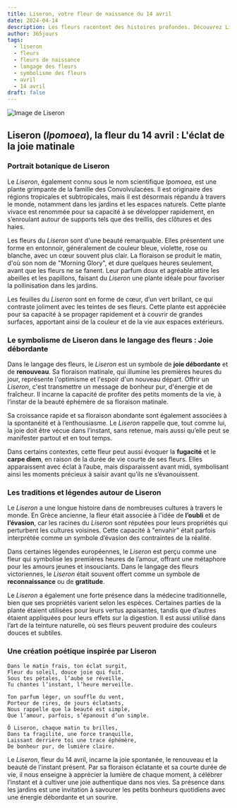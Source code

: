 ```yaml
---
title: Liseron, votre fleur de naissance du 14 avril
date: 2024-04-14
description: Les fleurs racontent des histoires profondes. Découvrez Liseron, votre fleur de naissance du 14 avril, ses symboles et récits fascinants. Plongez dans sa signification et son langage unique dans l'art floral.
author: 365jours
tags:
  - liseron
  - fleurs
  - fleurs de naissance
  - langage des fleurs
  - symbolisme des fleurs
  - avril
  - 14 avril
draft: false
---
```


![Image de Liseron](https://cdn.pixabay.com/photo/2021/08/09/15/36/morning-glory-6533658_640.jpg#center)


## Liseron (_Ipomoea_), la fleur du 14 avril : L'éclat de la joie matinale

### Portrait botanique de Liseron

Le _Liseron_, également connu sous le nom scientifique _Ipomoea_, est une plante grimpante de la famille des Convolvulacées. Il est originaire des régions tropicales et subtropicales, mais il est désormais répandu à travers le monde, notamment dans les jardins et les espaces naturels. Cette plante vivace est renommée pour sa capacité à se développer rapidement, en s’enroulant autour de supports tels que des treillis, des clôtures et des haies.

Les fleurs du _Liseron_ sont d'une beauté remarquable. Elles présentent une forme en entonnoir, généralement de couleur bleue, violette, rose ou blanche, avec un cœur souvent plus clair. La floraison se produit le matin, d'où son nom de "Morning Glory", et dure quelques heures seulement, avant que les fleurs ne se fanent. Leur parfum doux et agréable attire les abeilles et les papillons, faisant du _Liseron_ une plante idéale pour favoriser la pollinisation dans les jardins.

Les feuilles du _Liseron_ sont en forme de cœur, d’un vert brillant, ce qui contraste joliment avec les teintes de ses fleurs. Cette plante est appréciée pour sa capacité à se propager rapidement et à couvrir de grandes surfaces, apportant ainsi de la couleur et de la vie aux espaces extérieurs.

### Le symbolisme de Liseron dans le langage des fleurs : Joie débordante

Dans le langage des fleurs, le _Liseron_ est un symbole de **joie débordante** et de **renouveau**. Sa floraison matinale, qui illumine les premières heures du jour, représente l'optimisme et l'espoir d'un nouveau départ. Offrir un _Liseron_, c'est transmettre un message de bonheur pur, d'énergie et de fraîcheur. Il incarne la capacité de profiter des petits moments de la vie, à l’instar de la beauté éphémère de sa floraison matinale.

Sa croissance rapide et sa floraison abondante sont également associées à la spontanéité et à l’enthousiasme. Le _Liseron_ rappelle que, tout comme lui, la joie doit être vécue dans l’instant, sans retenue, mais aussi qu’elle peut se manifester partout et en tout temps.

Dans certains contextes, cette fleur peut aussi évoquer la **fugacité** et le **carpe diem**, en raison de la durée de vie courte de ses fleurs. Elles apparaissent avec éclat à l’aube, mais disparaissent avant midi, symbolisant ainsi les moments précieux à saisir avant qu’ils ne s’évanouissent.

### Les traditions et légendes autour de Liseron

Le _Liseron_ a une longue histoire dans de nombreuses cultures à travers le monde. En Grèce ancienne, la fleur était associée à l'idée de **l’oubli** et de **l’évasion**, car les racines du _Liseron_ sont réputées pour leurs propriétés qui perturbent les cultures voisines. Cette capacité à "envahir" était parfois interprétée comme un symbole d’évasion des contraintes de la réalité.

Dans certaines légendes européennes, le _Liseron_ est perçu comme une fleur qui symbolise les premières heures de l’amour, offrant une métaphore pour les amours jeunes et insouciants. Dans le langage des fleurs victoriennes, le _Liseron_ était souvent offert comme un symbole de **reconnaissance** ou de **gratitude**.

Le _Liseron_ a également une forte présence dans la médecine traditionnelle, bien que ses propriétés varient selon les espèces. Certaines parties de la plante étaient utilisées pour leurs vertus apaisantes, tandis que d’autres étaient appliquées pour leurs effets sur la digestion. Il est aussi utilisé dans l’art de la teinture naturelle, où ses fleurs peuvent produire des couleurs douces et subtiles.

### Une création poétique inspirée par Liseron

```
Dans le matin frais, ton éclat surgit,  
Fleur du soleil, douce joie qui fuit.  
Sous tes pétales, l’aube se réveille,  
Tu chantes l’instant, l’heure merveille.  

Ton parfum léger, un souffle du vent,  
Porteur de rires, de jours éclatants,  
Nous rappelle que la beauté est simple,  
Que l’amour, parfois, s’épanouit d’un simple.  

Ô Liseron, chaque matin tu brilles,  
Dans ta fragilité, une force tranquille,  
Laissant derrière toi une trace éphémère,  
De bonheur pur, de lumière claire.  
```

Le _Liseron_, fleur du 14 avril, incarne la joie spontanée, le renouveau et la beauté de l’instant présent. Par sa floraison éclatante et sa courte durée de vie, il nous enseigne à apprécier la lumière de chaque moment, à célébrer l’instant et à cultiver une joie authentique dans nos vies. Sa présence dans les jardins est une invitation à savourer les petits bonheurs quotidiens avec une énergie débordante et un sourire.

